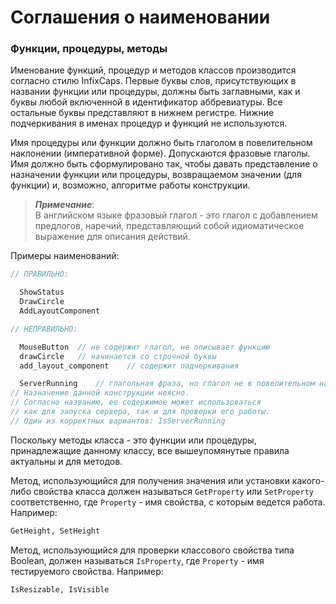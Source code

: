 # Соглашения о наименовании

### Функции, процедуры, методы

Именование функций, процедур и методов классов производится согласно стилю InfixCaps. Первые буквы слов, присутствующих в названии функции или процедуры, должны быть заглавными, как и буквы любой включенной в идентификатор аббревиатуры. Все остальные буквы представляют в нижнем регистре. Нижние подчеркивания в именах процедур и функций не используются.

Имя процедуры или функции должно быть глаголом в повелительном наклонении \(императивной форме\). Допускаются фразовые глаголы. Имя должно быть сформулировано так, чтобы давать представление о назначении функции или процедуры, возвращаемом значении \(для функции\) и, возможно, алгоритме работы конструкции.

> _**Примечание**_:  
> В английском языке фразовый глагол - это глагол с добавлением предлогов, наречий, представляющий собой идиоматическое выражение для описания действий.

Примеры наименований:

```Pascal
// ПРАВИЛЬНО:

  ShowStatus
  DrawCircle
  AddLayoutComponent

// НЕПРАВИЛЬНО:

  MouseButton  // не содержит глагол, не описывает функцию
  drawCircle   // начинается со строчной буквы
  add_layout_component    // содержит подчеркивания

  ServerRunning    // глагольная фраза, но глагол не в повелительном наклонении
// Назначение данной конструкции неясно. 
// Согласно названию, ее содержимое может использоваться
// как для запуска сервера, так и для проверки его работы.
// Один из корректных вариантов: IsServerRunning
```

Поскольку методы класса - это функции или процедуры, принадлежащие данному классу, все вышеупомянутые правила актуальны и для методов.

Метод, использующийся для получения значения или установки какого-либо свойства класса должен называться `GetProperty` или `SetProperty` соответственно, где `Property` - имя свойства, с которым ведется работа. Например:

```Pascal
GetHeight, SetHeight
```

Метод, использующийся для проверки классового свойства типа Boolean, должен называться `IsProperty`, где `Property` - имя тестируемого свойства. Например:

```Pascal
IsResizable, IsVisible
```



